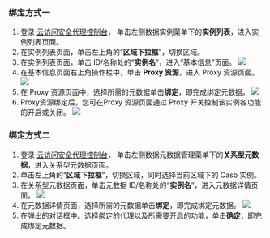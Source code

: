 ### 绑定方式一
1. 登录 [云访问安全代理控制台](https://console.cloud.tencent.com/casb)， 单击左侧数据实例菜单下的**实例列表**，进入实例列表页面。
2. 在实例列表页面，单击左上角的“**区域下拉框**”，切换区域。
3. 在实例列表页面，单击 ID/名称处的“**实例名**”，进入“基本信息”页面。
![](https://qcloudimg.tencent-cloud.cn/raw/5ddeaa47fee8bfe300b2d40312bc1431.png)
3. 在基本信息页面右上角操作栏中，单击 **Proxy 资源**，进入 Proxy 资源页面。
![](https://qcloudimg.tencent-cloud.cn/raw/00934faa7f42b0585002ee5ecde47fd9.png)
4. 在 Proxy 资源页面中，选择所需的元数据单击**绑定**，即完成绑定元数据。
![](https://qcloudimg.tencent-cloud.cn/raw/04eb2692b2b69a07aacfaf2e5353a691.png)
6. Proxy资源绑定后，您可在Proxy 资源页面通过 Proxy 开关控制该实例各功能的开启或关闭。
![](https://qcloudimg.tencent-cloud.cn/raw/bd58a3ec5b21f8d09d1a9fe2a900a556.png)

### 绑定方式二
 1. 登录 [云访问安全代理控制台](https://console.cloud.tencent.com/casb)， 单击左侧数据元数据管理菜单下的**关系型元数据**，进入关系型元数据页面。
 2. 单击左上角的“**区域下拉框**”，切换区域，同时选择当前区域下的 Casb 实例。
 2. 在关系型元数据页面，单击元数据 ID/名称处的“**实例名**”，进入元数据详情页面。
 ![](https://main.qcloudimg.com/raw/fbf5d8f5db7ac7c402663ef386a13f16.jpg) 
 3. 在元数据详情页面，选择所需的元数据单击**绑定**，即完成绑定元数据。
![](https://qcloudimg.tencent-cloud.cn/raw/e28014103ced1598cf4c69dae3f9b322.png)
 4. 在弹出的对话框中。选择绑定的代理以及所需要开启的功能，单击**确定**，即完成绑定元数据。
